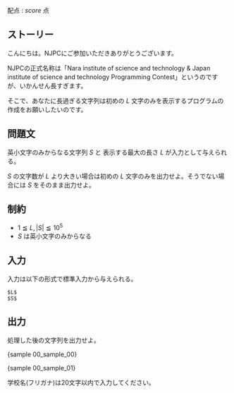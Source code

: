 配点 : ${score}$ 点

ストーリー
--------

こんにちは。NJPCにご参加いただきありがとうございます。

NJPCの正式名称は「Nara institute of science and technology & Japan institute of science and technology Programming Contest」というのですが、いかんせん長すぎます。

そこで、あなたに長過ぎる文字列は初めの $L$ 文字のみを表示するプログラムの作成をお願いしたいのです。


問題文
--------

英小文字のみからなる文字列 $S$ と 表示する最大の長さ $L$ が入力として与えられる。

$S$ の文字数が $L$ より大きい場合は初めの $L$ 文字のみを出力せよ。そうでない場合には $S$ をそのまま出力せよ。

制約
--------

- $1≦L,|S|≦10^5$
- $S$ は英小文字のみからなる


入力
--------

入力は以下の形式で標準入力から与えられる。

~~~
$L$
$S$
~~~


出力
--------

処理した後の文字列を出力せよ。

{sample 00_sample_00}

{sample 00_sample_01}

学校名(フリガナ)は20文字以内で入力してください。